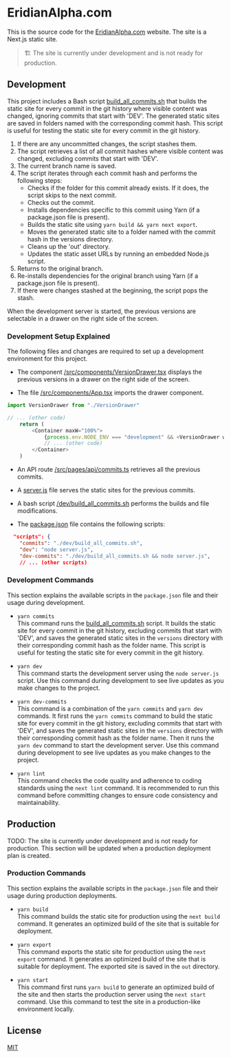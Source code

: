 # EridianAlpha.com

This is the source code for the [EridianAlpha.com](https://eridianalpha.com) website. The site is a Next.js static site.

> 🏗️ The site is currently under development and is not ready for production.

## Development

This project includes a Bash script [build_all_commits.sh](/dev/build_all_commits.sh) that builds the static site for every commit in the git history where visible content was changed, ignoring commits that start with 'DEV'. The generated static sites are saved in folders named with the corresponding commit hash. This script is useful for testing the static site for every commit in the git history.

1. If there are any uncommitted changes, the script stashes them.
2. The script retrieves a list of all commit hashes where visible content was changed, excluding commits that start with 'DEV'.
3. The current branch name is saved.
4. The script iterates through each commit hash and performs the following steps:
    - Checks if the folder for this commit already exists. If it does, the script skips to the next commit.
    - Checks out the commit.
    - Installs dependencies specific to this commit using Yarn (if a package.json file is present).
    - Builds the static site using `yarn build && yarn next export`.
    - Moves the generated static site to a folder named with the commit hash in the versions directory.
    - Cleans up the 'out' directory.
    - Updates the static asset URLs by running an embedded Node.js script.
5. Returns to the original branch.
6. Re-installs dependencies for the original branch using Yarn (if a package.json file is present).
7. If there were changes stashed at the beginning, the script pops the stash.

When the development server is started, the previous versions are selectable in a drawer on the right side of the screen.

### Development Setup Explained

The following files and changes are required to set up a development environment for this project.

- The component [/src/components/VersionDrawer.tsx](/src/components/VersionDrawer.tsx) displays the previous versions in a drawer on the right side of the screen.

- The file [/src/components/App.tsx](/src/components/App.tsx) imports the drawer component.
```typescript
import VersionDrawer from "./VersionDrawer"

// ... (other code)
    return (
        <Container maxW="100%">
            {process.env.NODE_ENV === "development" && <VersionDrawer windowSize={windowSize} />}
            // ... (other code)
        </Container>
    )
```

- An API route [/src/pages/api/commits.ts](/src/pages/api/commits.ts) retrieves all the previous commits.

- A [server.js](/server.js) file serves the static sites for the previous commits.

- A bash script [/dev/build_all_commits.sh](/dev/build_all_commits.sh) performs the builds and file modifications.

- The [package.json](/package.json) file contains the following scripts:
```json
  "scripts": {
    "commits": "./dev/build_all_commits.sh",
    "dev": "node server.js",
    "dev-commits": "./dev/build_all_commits.sh && node server.js",
    // ... (other scripts)
```


### Development Commands

This section explains the available scripts in the `package.json` file and their usage during development.

- `yarn commits`<br/>
This command runs the [build_all_commits.sh](/dev/build_all_commits.sh) script. It builds the static site for every commit in the git history, excluding commits that start with 'DEV', and saves the generated static sites in the `versions` directory with their corresponding commit hash as the folder name. This script is useful for testing the static site for every commit in the git history.

- `yarn dev`<br/>
This command starts the development server using the `node server.js` script. Use this command during development to see live updates as you make changes to the project.

- `yarn dev-commits`<br/>
This command is a combination of the `yarn commits` and `yarn dev` commands. It first runs the `yarn commits` command to build the static site for every commit in the git history, excluding commits that start with 'DEV', and saves the generated static sites in the `versions` directory with their corresponding commit hash as the folder name. Then it runs the `yarn dev` command to start the development server. Use this command during development to see live updates as you make changes to the project.

- `yarn lint`<br/>
This command checks the code quality and adherence to coding standards using the `next lint` command. It is recommended to run this command before committing changes to ensure code consistency and maintainability.

## Production

TODO: The site is currently under development and is not ready for production. This section will be updated when a production deployment plan is created.

### Production Commands

This section explains the available scripts in the `package.json` file and their usage during production deployments.

- `yarn build`<br/>
This command builds the static site for production using the `next build` command. It generates an optimized build of the site that is suitable for deployment.

- `yarn export`<br/>
This command exports the static site for production using the `next export` command. It generates an optimized build of the site that is suitable for deployment. The exported site is saved in the `out` directory.

- `yarn start`<br/>
This command first runs `yarn build` to generate an optimized build of the site and then starts the production server using the `next start` command. Use this command to test the site in a production-like environment locally.

## License

[MIT](https://choosealicense.com/licenses/mit/)
